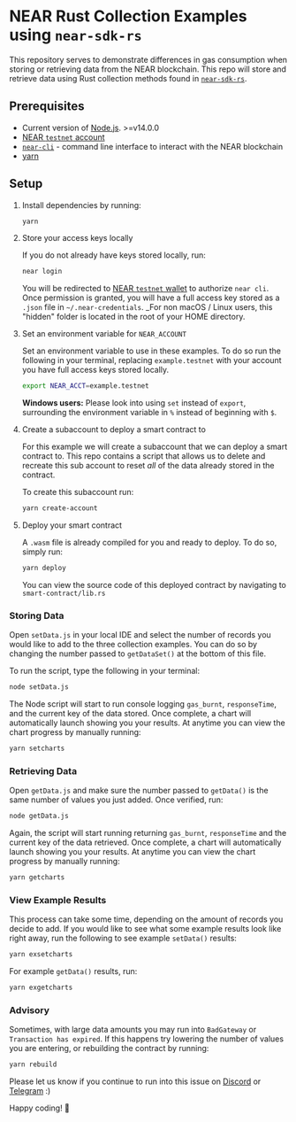 # NEAR Rust Collection Examples using `near-sdk-rs`

This repository serves to demonstrate differences in gas consumption when storing or retrieving data from the NEAR blockchain. This repo will store and retrieve data using Rust collection methods found in [`near-sdk-rs`](https://github.com/near/near-sdk-rs).

## Prerequisites

- Current version of [Node.js](https://nodejs.org/). >=v14.0.0
- [NEAR `testnet` account](https://wallet.testnet.near.org/)
- [`near-cli`](https://docs.near.org/docs/development/near-cli#setup) - command line interface to interact with the NEAR blockchain
- [yarn](https://classic.yarnpkg.com/en/docs/install)

## Setup

1) Install dependencies by running:

    ```bash
    yarn
    ```

2) Store your access keys locally

    If you do not already have keys stored locally, run:

    ```bash
    near login
    ```

    You will be redirected to [NEAR `testnet` wallet](https://wallet.testnet.near.org/) to authorize `near cli`. Once permission is granted, you will have a full access key stored as a `.json` file in `~/.near-credentials`. _For non macOS / Linux users, this "hidden" folder is located in the root of your HOME directory.

3) Set an environment variable for `NEAR_ACCOUNT`

    Set an environment variable to use in these examples. To do so run the following in your terminal, replacing `example.testnet` with your account you have full access keys stored locally.

    ```bash
    export NEAR_ACCT=example.testnet
    ```

    **Windows users:** Please look into using `set` instead of `export`, surrounding the environment variable in `%` instead of beginning with `$`.

4) Create a subaccount to deploy a smart contract to

    For this example we will create a subaccount that we can deploy a smart contract to. This repo contains a script that allows us to delete and recreate this sub account to reset _all_ of the data already stored in the contract.

    To create this subaccount run:

    ```bash
    yarn create-account
    ```

5) Deploy your smart contract

    A `.wasm` file is already compiled for you and ready to deploy. To do so, simply run:

    ```bash
    yarn deploy
    ```

    You can view the source code of this deployed contract by navigating to `smart-contract/lib.rs`

### Storing Data

Open `setData.js` in your local IDE and select the number of records you would like to add to the three collection examples. You can do so by changing the number passed to `getDataSet()` at the bottom of this file.

To run the script, type the following in your terminal:

```bash
node setData.js
```

The Node script will start to run console logging `gas_burnt`, `responseTime`, and the current key of the data stored. Once complete, a chart will automatically launch showing you your results. At anytime you can view the chart progress by manually running:

```bash
yarn setcharts
```

### Retrieving Data

Open `getData.js` and make sure the number passed to `getData()` is the same number of values you just added. Once verified, run:

```bash
node getData.js
```

Again, the script will start running returning `gas_burnt`, `responseTime` and the current key of the data retrieved. Once complete, a chart will automatically launch showing you your results. At anytime you can view the chart progress by manually running:

```bash
yarn getcharts
```

### View Example Results

This process can take some time, depending on the amount of records you decide to add. If you would like to see what some example results look like right away, run the following to see example `setData()` results:

```bash
yarn exsetcharts
```

For example `getData()` results, run:

```bash
yarn exgetcharts
```

### Advisory

Sometimes, with large data amounts you may run into `BadGateway` or `Transaction has expired`. If this happens try lowering the number of values you are entering, or rebuilding the contract by running:

```bash
yarn rebuild
```

Please let us know if you continue to run into this issue on [Discord](http://near.chat) or [Telegram](https://t.me/cryptonear) :)

Happy coding! 🚀
